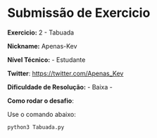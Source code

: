 # Submissão de Exercicio

**Exercicio:** 2 - Tabuada

**Nickname:** Apenas-Kev

**Nível Técnico:** - Estudante

**Twitter**: https://twitter.com/Apenas_Kev

**Dificuldade de Resolução:** - Baixa -

**Como rodar o desafio**: 

Use o comando abaixo: 
```bash
python3 Tabuada.py
```